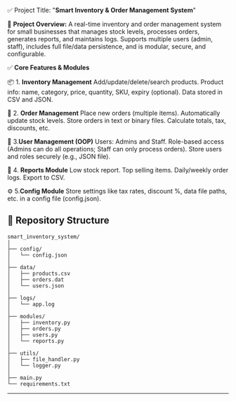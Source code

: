 ✅ Project Title: "**Smart Inventory & Order Management System**"

🎯 **Project Overview:**
A real-time inventory and order management system for small businesses that manages stock levels, processes orders, generates reports, and maintains logs. Supports multiple users (admin, staff), includes full file/data persistence, and is modular, secure, and configurable.

✅ **Core Features & Modules**

📦 1. **Inventory Management**
Add/update/delete/search products.
Product info: name, category, price, quantity, SKU, expiry (optional).
Data stored in CSV and JSON.

🧾 2. **Order Management**
Place new orders (multiple items).
Automatically update stock levels.
Store orders in text or binary files.
Calculate totals, tax, discounts, etc.

👥 3.**User Management (OOP)**
Users: Admins and Staff.
Role-based access (Admins can do all operations; Staff can only process orders).
Store users and roles securely (e.g., JSON file).

📂 4. **Reports Module**
Low stock report.
Top selling items.
Daily/weekly order logs.
Export to CSV.

⚙️ 5.**Config Module**
Store settings like tax rates, discount %, data file paths, etc. in a config file (config.json).

## 📂 Repository Structure
```
smart_inventory_system/
│
├── config/
│   └── config.json
│
├── data/
│   ├── products.csv
│   ├── orders.dat
│   └── users.json
│
├── logs/
│   └── app.log
│
├── modules/
│   ├── inventory.py
│   ├── orders.py
│   ├── users.py
│   └── reports.py
│
├── utils/
│   ├── file_handler.py
│   └── logger.py
│
├── main.py
└── requirements.txt

```
---

